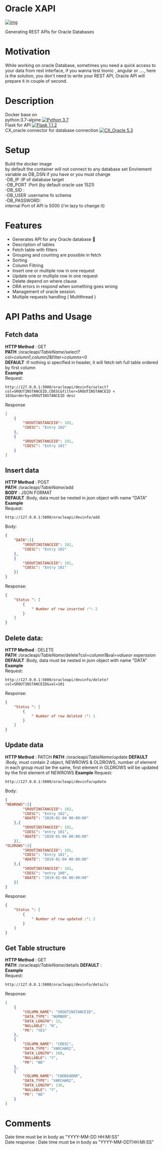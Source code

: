 # Oracle XAPI
<a href="https://ibb.co/gDYZRY4"><img src="https://i.ibb.co/brt5Ktb/img.jpg" alt="img" border="0"></a>

Generating REST APIs for Oracle Databases

# Motivation
While working on oracle Database, sometimes you need a quick access to your data from rest interface, if you wanna test Inonic , angular or ...., here is the solution, you don't need to write your REST API, Oracle API will prepare it in couple of second.

# Description
Docker base on   
python:3.7-alpine  			[![Python 3.7](https://img.shields.io/badge/Python-3.7-green.svg)](https://www.python.org/downloads)  
Flask for API    					[![Flask 1.1.2](https://img.shields.io/badge/Flask-1.1.2-yellow.svg)](https://flask.palletsprojects.com/en/1.1.x/)	  
CX_oracle  connector for database connection  [![CX_Oracle 5.3](https://img.shields.io/badge/CX__Oracle-5.3-red.svg)](https://cx-oracle.readthedocs.io/en/latest/#)  

# Setup
Build the docker image  
by default the container will not connect to any database
set Envirement variable as DB_DSN if you have or you must change   
-DB_IP     :IP of database target  
-DB_PORT   :Port (by default oracle use 1521)  
-DB_SID    :    
-DB_USER   :username fo schema   
-DB_PASSWORD:  
internal Port of API is 5000 (i'm lazy to change it)  

# Features  
* Generates API for any Oracle database :pushpin:  
* Description of tables
* Fetch table with filters
* Grouping and counting are possible in fetch
* Sorting
* Column Filtring
* Insert one or multiple row in one request
* Update one or multiple row in one request
* Delete depend on where clause
* ORA errors in respond when something goes wrong
* Management of oracle session.
* Multiple requests handling ( Multithread )

# API Paths and Usage
## Fetch data  
**HTTP Method**   : GET  
**PATH**          :/oracleapi/*TableName*/select?col=*column1*,*column2*&filter=*columnx*=0  
**DEFAULT**        :If nothing si specified in header, it will fetch teh full table ordered by first column  
**Example**  
Request:  
```
http://127.0.0.1:5000/oracleapi/devinfo/select?col=SROUTINSTANCEID,CDESC&filter=SROUTINSTANCEID < 103&orderby=SROUTINSTANCEID desc
```
Response  
```json
[
    {
        "SROUTINSTANCEID": 102,
        "CDESC": "Entry 102"
    },
    {
        "SROUTINSTANCEID": 101,
        "CDESC": "Entry 101"
    }
]
```

## Insert data   
**HTTP Method**   : POST  
**PATH**          :/oracleapi/*TableName*/add  
**BODY**        : JSON FORMAT  
**DEFAULT**        :Body, data must be nested in json object with name "DATA"  
**Example**  
Request:  
```
http://127.0.0.1:5000/oracleapi/devinfo/add
```
Body:  
```json
{
	"DATA":[{
        "SROUTINSTANCEID": 102,
        "CDESC": "Entry 102"
    },
    {
        "SROUTINSTANCEID": 101,
        "CDESC": "Entry 101"
    }]
}
```
Response:  
```json
{
    "Status ": [
        {
            " Number of row inserted :": 2
        }
    ]
}
```
## Delete data:  

**HTTP Method**   : DELETE  
**PATH**          :/oracleapi/*TableName*/delete?col=*column1*&val=*valueor experssion*  
**DEFAULT**        :Body, data must be nested in json object with name "DATA"  
**Example**  
Request:  
```
http://127.0.0.1:5000/oracleapi/devinfo/delete?col=SROUTINSTANCEID&val=101
```
Response:  
```json
{
    "Status ": [
        {
            " Number of row deleted :": 1
        }
    ]
}
```
## Update data 

**HTTP Method**   : PATCH
**PATH**          :/oracleapi/*TableName*/update
**DEFAULT**        :Body, must contain 2 object, NEWROWS & OLDROWS, number of element in each group must be the same, first element in OLDROWS will be updated by the first element of NEWROWS
**Example**
Request:
```
http://127.0.0.1:5000/oracleapi/devinfo/update
```
Body:  
```json
{
"NEWROWS":[{
        "SROUTINSTANCEID": 102,
        "CDESC": "Entry 102",
        "ADATE": "2020-01-04 00:00:00"
    },{
        "SROUTINSTANCEID": 101,
        "CDESC": "entry 101",
        "ADATE": "2020-01-04 00:00:00"
    }], 
"OLDROWS":[{
        "SROUTINSTANCEID": 101,
        "CDESC": "Entry 101",
        "ADATE": "2019-01-04 00:00:00"
    },{
        "SROUTINSTANCEID": 101,
        "CDESC": "entry 100",
        "ADATE": "2019-02-04 00:00:00"                        
    }]
}
```
Response:  
```json
{
    "Status ": [
        {
            " Number of row updated :": 2
        }
    ]
}
```
## Get Table structure   
**HTTP Method**   : GET    
**PATH**          :/oracleapi/*TableName*/details
**DEFAULT**        :  
**Example**  
Request:  
```
http://127.0.0.1:5000/oracleapi/devinfo/details
```
Response:  
```json
[
    {
        "COLUMN_NAME": "SROUTINSTANCEID",
        "DATA_TYPE": "NUMBER",
        "DATA_LENGTH": 22,
        "NULLABLE": "N",
        "PK": "YES"
    },
    {
        "COLUMN_NAME": "CDESC",
        "DATA_TYPE": "VARCHAR2",
        "DATA_LENGTH": 168,
        "NULLABLE": "Y",
        "PK": "NO"
    },
    {
        "COLUMN_NAME": "CNODEADDR",
        "DATA_TYPE": "VARCHAR2",
        "DATA_LENGTH": 136,
        "NULLABLE": "Y",
        "PK": "NO"
    }
]
```
# Comments
Date time must be in body as  "YYYY-MM-DD HH:MI:SS"  
Date response : Date time must be in body as  "YYYY-MM-DDTHH:MI:SS"




